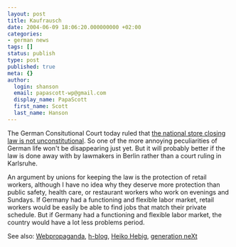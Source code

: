 ```yaml
---
layout: post
title: Kaufrausch
date: 2004-06-09 18:06:20.000000000 +02:00
categories:
- german news
tags: []
status: publish
type: post
published: true
meta: {}
author:
  login: shanson
  email: papascott-wp@gmail.com
  display_name: PapaScott
  first_name: Scott
  last_name: Hanson
---
```

<p>The German Consitutional Court today ruled that <a href="http://www.dw-world.de/english/0,3367,1431_A_1231041_1_A,00.html" title="High Court Rejects Liberalizing Store Hours | Business & Economics | Deutsche Welle | 09.06.2004">the national store closing law is not unconstitutional</a>. So one of the more annoying peculiarities of German life won't be disappearing just yet. But it will probably better if the law is done away with by lawmakers in Berlin rather than a court ruling in Karlsruhe.</p>
<p>An argument by unions for keeping the law is the protection of retail workers, although I have no idea why they deserve more protection than public safety, health care, or restaurant workers who work on evenings and Sundays. If Germany had a functioning and flexible labor market, retail workers would be easily be able to find jobs that match their private schedule. But if Germany had a functioning and flexible labor market, the country would have a lot less problems period.</p>
<p>See also: <a href="http://couchblog.de/webpropaganda/article/235/was-soll-das-gg-eigentlich-sch252tzen">Webpropaganda</a>, <a href="http://h-blog.org/index.php?itemid=611">h-blog</a>, <a href="http://www.hebig.com/archives/002177.shtml">Heiko Hebig</a>, <a href="http://www.x-ploration.de/weblog_1811.php">generation neXt</a></p>
